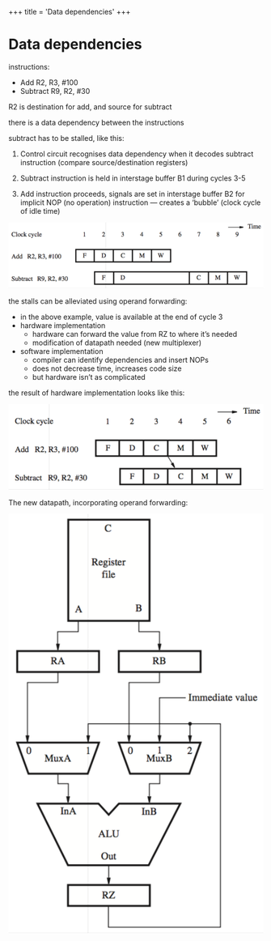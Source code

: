 +++
title = 'Data dependencies'
+++
# Data dependencies
instructions:
- Add R2, R3, #100
- Subtract R9, R2, #30

R2 is destination for add, and source for subtract

there is a data dependency between the instructions

subtract has to be stalled, like this:

1. Control circuit recognises data dependency when it decodes subtract instruction (compare source/destination registers)

2. Subtract instruction is held in interstage buffer B1 during cycles 3-5

3. Add instruction proceeds, signals are set in interstage buffer B2 for implicit NOP (no operation) instruction — creates a ‘bubble’ (clock cycle of idle time)

![screenshot.png](screenshot-4.png)

the stalls can be alleviated using operand forwarding:

- in the above example, value is available at the end of cycle 3
- hardware implementation
    - hardware can forward the value from RZ to where it’s needed
    - modification of datapath needed (new multiplexer)
- software implementation
    - compiler can identify dependencies and insert NOPs
    - does not decrease time, increases code size
    - but hardware isn’t as complicated

the result of hardware implementation looks like this:

![screenshot.png](screenshot-6.png)

The new datapath, incorporating operand forwarding:

![screenshot.png](screenshot-5.png)
